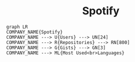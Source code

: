 <h1 align="center">Spotify</h1>

```mermaid
graph LR
COMPANY_NAME{Spotify}
COMPANY_NAME ---> U{Users} ---> UN[24]
COMPANY_NAME ---> R{Repositories} ---> RN[800]
COMPANY_NAME ---> G{Gists} ---> GN[3]
COMPANY_NAME ---> ML{Most Used<br>Languages}
```
